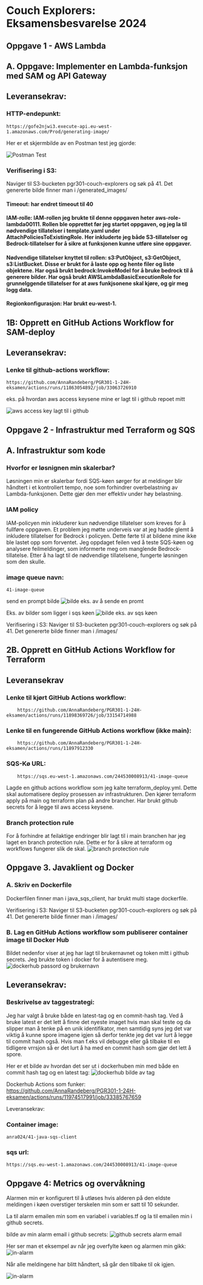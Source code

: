 # Couch Explorers: Eksamensbesvarelse 2024

## Oppgave 1 - AWS Lambda
##  A. Oppgave: Implementer en Lambda-funksjon med SAM og API Gateway

## Leveransekrav:
### HTTP-endepunkt: 
    https://gofe2njwi3.execute-api.eu-west-1.amazonaws.com/Prod/generating-image/    


Her er et skjermbilde av en Postman test jeg gjorde:

![Postman Test](./images/postman.png)


### Verifisering i S3:
Naviger til S3-bucketen pgr301-couch-explorers og søk på 41.
Det genererte bilde finner man i /generated_images/    


#### Timeout: har endret timeout til 40
#### IAM-rolle: IAM-rollen jeg brukte til denne oppgaven heter aws-role-lambda00111. Rollen ble opprettet før jeg startet oppgaven, og jeg la til nødvendige tillatelser i template.yaml under AttachPoliciesToExistingRole. Her inkluderte jeg både S3-tillatelser og Bedrock-tillatelser for å sikre at funksjonen kunne utføre sine oppgaver. 
#### Nødvendige tillatelser knyttet til rollen: s3:PutObject, s3:GetObject, s3:ListBucket. Disse er brukt for å laste opp og hente filer og liste objektene. Har også brukt bedrock:InvokeModel for å bruke bedrock til å generere bilder. Har også brukt AWSLambdaBasicExecutionRole for grunnelggende tillatelser for at aws funkjsonene skal kjøre, og gir meg logg data. 
#### Regionkonfigurasjon: Har brukt eu-west-1. 


## 1B: Opprett en GitHub Actions Workflow for SAM-deploy 

## Leveransekrav: 
### Lenke til github-actions workflow: 
    https://github.com/AnnaRandeberg/PGR301-1-24H-eksamen/actions/runs/11863054892/job/33063726910


eks. på hvordan aws access keysene mine er lagt til i github repoet mitt

![aws access key lagt til i github](./images/repo-secrets.png)


## Oppgave 2 - Infrastruktur med Terraform og SQS
## A. Infrastruktur som kode

### Hvorfor er løsnignen min skalerbar?        
Løsningen min er skalerbar fordi SQS-køen sørger for at meldinger blir håndtert i et kontrollert tempo, noe som forhindrer overbelastning av Lambda-funksjonen. Dette gjør den mer effektiv under høy belastning. 

### IAM policy
IAM-policyen min inkluderer kun nødvendige tillatelser som kreves for å fullføre oppgaven. Et problem jeg møtte underveis var at jeg hadde glemt å inkludere tillatelser for Bedrock i policyen. Dette førte til at bildene mine ikke ble lastet opp som forventet. Jeg oppdaget feilen ved å teste SQS-køen og analysere feilmeldinger, som informerte meg om manglende Bedrock-tillatelse. Etter å ha lagt til de nødvendige tillatelsene, fungerte løsningen som den skulle.


### image queue navn: 
    41-image-queue

send en prompt bilde
![bilde eks. av å sende en promt](./images/message-to-sqs-queue-example.png)

Eks. av bilder som ligger i sqs køen
![bilde eks. av sqs køen](./images/sqs-queue.png)

Verifisering i S3:
Naviger til S3-bucketen pgr301-couch-explorers og søk på 41.
Det genererte bilde finner man i /images/  


## 2B. Opprett en GitHub Actions Workflow for Terraform
## Leveransekrav
### Lenke til kjørt GitHub Actions workflow:  
        
        https://github.com/AnnaRandeberg/PGR301-1-24H-eksamen/actions/runs/11898369726/job/33154714988 


### Lenke til en fungerende GitHub Actions workflow (ikke main): 
    
        https://github.com/AnnaRandeberg/PGR301-1-24H-eksamen/actions/runs/11897912330 


### SQS-Kø URL:  
    
        https://sqs.eu-west-1.amazonaws.com/244530008913/41-image-queue

Lagde en github actions workflow som jeg kalte terraform_deploy.yml. Dette skal automatisere deploy prosessen av infrastrukturen. Den kjører terraform apply på main og terraform plan på andre brancher. Har brukt github secrets for å legge til aws access keysene.   
        

### Branch protection rule
For å forhindre at feilaktige endringer blir lagt til i main branchen har jeg laget en branch protection rule. Dette er for å sikre at terraform og workflows fungerer slik de skal. 
![branch protection rule](./images/branch-protection-rule.png)


## Oppgave 3. Javaklient og Docker
### A. Skriv en Dockerfile
Dockerfilen finner man i java_sqs_client, har brukt multi stage dockerfile. 

Verifisering i S3:
Naviger til S3-bucketen pgr301-couch-explorers og søk på 41.
Det genererte bilde finner man i /images/  


### B. Lag en GitHub Actions workflow som publiserer container image til Docker Hub

Bildet nedenfor viser at jeg har lagt til brukernavnet og token mitt i github secrets. Jeg brukte token i docker for å autentisere meg. 
![dockerhub passord og brukernavn](./images/dockerhub-username&password-in-github-secrets.png)

## Leveransekrav:
### Beskrivelse av taggestrategi: 
Jeg har valgt å bruke både en latest-tag og en commit-hash tag. Ved å bruke latest er det lett å finne det nyeste imaget hvis man skal teste og da slipper man å tenke på en unik identifikator, men samtidig syns jeg det var viktig å kunne spore imagene igjen så derfor tenkte jeg det var lurt å legge til commit hash også. Hvis man f.eks vil debugge eller gå tilbake til en tidligere vrrsjon så er det lurt å ha med en commit hash som gjør det lett å spore. 

Her er et bilde av hvordan det ser ut i dockerhuben min med både en commit hash tag og en latest tag:
![dockerhub bilde av tag](./images/dockerhub-tag.png)

Dockerhub Actions som funker: https://github.com/AnnaRandeberg/PGR301-1-24H-eksamen/actions/runs/11974517991/job/33385767659

Leveransekrav: 
### Container image: 
    anra024/41-java-sqs-client
### sqs url: 
    https://sqs.eu-west-1.amazonaws.com/244530008913/41-image-queue
    

## Oppgave 4: Metrics og overvåkning


Alarmen min er konfigurert til å utløses hvis alderen på den eldste meldingen i køen overstiger terskelen min som er satt til 10 sekunder. 

La til alarm emailen min som en variabel i variables.tf og la til emailen min i github secrets. 

bilde av min alarm email i github secrets: 
![github secrets alarm email](./images/alarm-email.png)

Her ser man et eksempel av når jeg overfylte køen og alarmen min gikk: 
![in-alarm](./images/in-alarm.png)

Når alle meldingene har blitt håndtert, så går den tilbake til ok igjen. 

![in-alarm](./images/alarm-ok-after.png)




